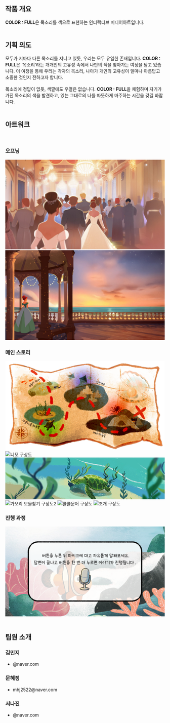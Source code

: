 <!-- Using HTML to center the abstract -->
<div class="columns is-centered has-text-centered">
  <div class="column is-four-fifths">
    <h2>작품 개요</h2>
    <div class="content has-text-justified">
      <strong>COLOR : FULL</strong>은 목소리를 색으로 표현하는 인터랙티브 미디어아트입니다.
    </div>
  </div>
</div>
<br>
<div class="columns is-centered has-text-centered">
  <div class="column is-four-fifths">
    <h2>기획 의도</h2>
    <div class="content has-text-justified">
      모두가 저마다 다른 목소리를 지니고 있듯, 우리는 모두 유일한 존재입니다. <strong>COLOR : FULL</strong>은 ‘목소리’라는 개개인의 고유성 속에서 나만의 색을 찾아가는 여정을 담고 있습니다. 이 여정을 통해 우리는 각자의 목소리, 나아가 개인의 고유성이 얼마나 아름답고 소중한 것인지 전하고자 합니다. <br><br>
목소리에 정답이 없듯, 색깔에도 우열은 없습니다. <strong>COLOR : FULL</strong>을 체험하며 자기가 가진 목소리의 색을 발견하고, 있는 그대로의 나를 따뜻하게 마주하는 시간을 갖길 바랍니다.
    </div>
  </div>
</div>
<br>

## 아트워크 
<div class="image-row">
  <br>
  <h3>오프닝</h3>
  <img src="images/Opening2.jpg" alt="Opening2">
  <img src="images/Opening4.jpg" alt="Opening4">
  <br>
  <h3>메인 스토리</h3>
  <img src="images/map.png" alt="map">
  <img src="images/니모 구상도.png" alt="니모 구상도">
  <img src="images/거북 구상도.png" alt="거북 구상도">
  <img src="images/가오리 보물찾기 구상도2.png" alt="가오리 보물찾기 구상도2">
  <img src="images/쿨쿨문어 구상도.png" alt="쿨쿨문어 구상도">
  <img src="images/조개 구상도.png" alt="조개 구상도">
  <br>
  <h3>진행 과정</h3>
  <img src="images/test.png" alt="test">
</div>

<br>

## 팀원 소개
  <div class="content has-text-justified">
      <section>
    <div class="team-list">
      <div class="team-member">
        <h3>김민지</h3>
        <ul>
          <li>@naver.com</a></li>
        </ul>
      </div>
      <div class="team-member">
        <h3>문혜정</h3>
        <ul>
          <li>mhj2522@naver.com</a></li>
        </ul>
      </div>
      <div class="team-member">
        <h3>서나진</h3>
        <ul>
          <li>@naver.com</a></li>
        </ul>
      </div>
    </div>
  </section>
  </div>

</code></pre>

